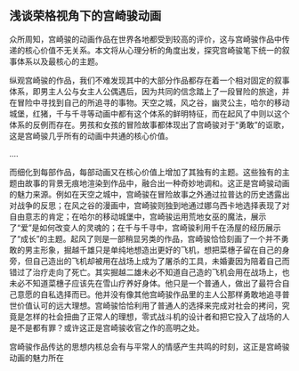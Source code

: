## 浅谈荣格视角下的宫崎骏动画

众所周知，宫崎骏的动画作品在世界各地都受到较高的评价，这与宫崎骏作品中传递的核心价值不无关系。本文将从心理分析的角度出发，探究宫崎骏笔下统一的叙事体系以及最核心的主题。
  
纵观宫崎骏的作品，我们不难发现其中的大部分作品都存在着一个相对固定的叙事体系，即男主人公与女主人公偶遇后，因为共同的信念踏上了一段冒险的旅途，并在冒险中寻找到自己的所追寻的事物。天空之城，风之谷，幽灵公主，哈尔的移动城堡，红猪，千与千寻等动画中都有这个体系的鲜明特征，而在起风了中则以这个体系的反例而存在。男孩和女孩的冒险故事都体现出了宫崎骏对于“勇敢”的讴歌，这是宫崎骏几乎所有的动画中共通的核心价值。

  ....
  
而细化到每部作品，每部动画又在核心价值上增加了其独有的主题。这些独有的主题由故事的背景无痕地渲染到作品中，融合出一种奇妙地调和。这正是宫崎骏动画的魅力来源。例如在天空之城中，宫崎骏在冒险故事之外通过拉普达的历史透露出对战争的反思；在风之谷的漫画中，宫崎骏则独到地通过娜乌西卡地选择表现了对自由意志的肯定；在哈尔的移动城堡中，宫崎骏运用荒地女巫的魔法，展示了“爱”是如何改变人的灵魂的；在千与千寻中，宫崎骏利用千在汤屋的经历展示了“成长”的主题。起风了则是一部稍显另类的作品，宫崎骏恰恰刻画了一个并不勇敢的男主形象，掘越千雄只是单纯地想造出更好的飞机，想把菜橞子留在自己的身旁，但自己造出的飞机却被用在战场上成为了屠杀的工具，未婚妻因为陪着自己而错过了治疗走向了死亡。其实掘越二雄未必不知道自己造的飞机会用在战场上，也未必不知道菜橞子应该先在雪山疗养好身体。他只是一个普通人，做出了最符合自己意愿的自私选择而已。他并没有像其他宫崎骏作品里的主人公那样勇敢地追寻普世价值认可的远大理想。宫崎骏恰恰利用了普通人的选择来完成对社会的拷问，究竟是怎样的社会扭曲了正常人的理想，零式战斗机的设计者和把它投入了战场的人是不是都有罪？或许这正是宫崎骏收官之作的高明之处。
  
宫崎骏作品传达的思想内核总会有与平常人的情感产生共鸣的时刻，这正是宫崎骏动画的魅力所在
